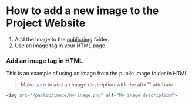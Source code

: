 # How to add a new image to the Project Website

1. Add the image to the [public/img](/public/img) folder.
2. Use an image tag in your HTML page.

### Add an image tag in HTML

This is an example of using an image from the public image folder in HTML.

> Make sure to add an image description with the alt="" attribute.

```html
<img src="/public/image/my-image.png" alt="My image description">
```
